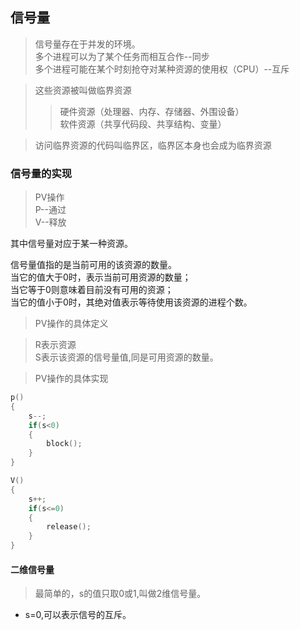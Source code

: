 ## 信号量
> 信号量存在于并发的环境。  
> 多个进程可以为了某个任务而相互合作--同步  
> 多个进程可能在某个时刻抢夺对某种资源的使用权（CPU）--互斥  

> 这些资源被叫做临界资源  
> > 硬件资源（处理器、内存、存储器、外围设备）  
> > 软件资源（共享代码段、共享结构、变量）  

> 访问临界资源的代码叫临界区，临界区本身也会成为临界资源  

### 信号量的实现
> PV操作   
> P--通过  
> V--释放  

其中信号量对应于某一种资源。  

信号量值指的是当前可用的该资源的数量。  
当它的值大于0时，表示当前可用资源的数量；  
当它等于0则意味着目前没有可用的资源；  
当它的值小于0时，其绝对值表示等待使用该资源的进程个数。  

> PV操作的具体定义  

> R表示资源  
> S表示该资源的信号量值,同是可用资源的数量。  

> PV操作的具体实现
```c
p()
{
	s--;
	if(s<0)
	{
		block();
	}
}
```
```c
V()
{
	s++;
	if(s<=0)
	{
		release();
	}
}

```
#### 二维信号量
> 最简单的，s的值只取0或1,叫做2维信号量。
- s=0,可以表示信号的互斥。


